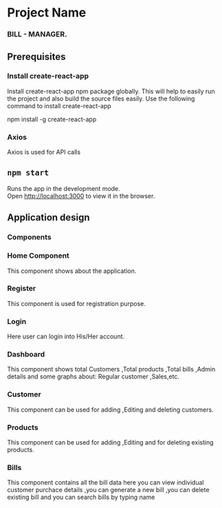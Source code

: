 # Project Name

### BILL - MANAGER.

## Prerequisites

### Install create-react-app

Install create-react-app npm package globally. This will help to easily run the project and also build the source files easily. Use the following command to install create-react-app

npm install -g create-react-app

### Axios

Axios is used for API calls

## `npm start`

Runs the app in the development mode.\
Open [http://localhost:3000](http://localhost:3000) to view it in the browser.


## Application design

### Components

### Home Component

This component shows about the application.

### Register 

This component is used for registration purpose.

### Login

Here user can login into His/Her account.

### Dashboard

This component shows total Customers ,Total products ,Total bills ,Admin details and some graphs about: Regular customer ,Sales,etc.

### Customer

This component can be used for adding ,Editing and deleting customers.

### Products

This component can be used for adding ,Editing and for deleting existing products.

### Bills

This component contains all the bill data here you can view individual customer purchace details ,you can generate a new bill ,you can delete existing bill and you can search bills by typing name
